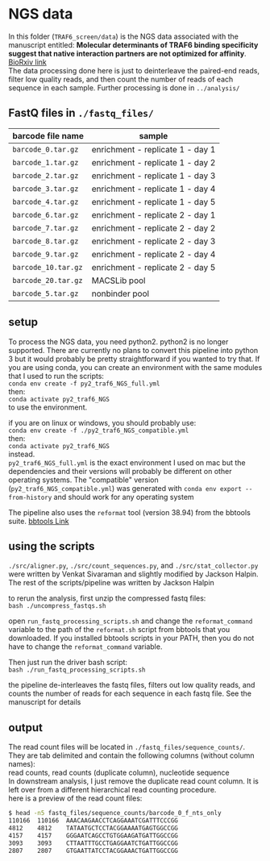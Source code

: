 # NGS data
In this folder (`TRAF6_screen/data`) is the NGS data associated with the manuscript entitled: **Molecular determinants of TRAF6 binding specificity suggest that native interaction partners are not optimized for affinity**. [BioRxiv link](https://www.biorxiv.org/content/10.1101/2022.05.08.491058v3) <br>
The data processing done here is just to deinterleave the paired-end reads, filter low quality reads, and then count the number of reads of each sequence in each sample. Further processing is done in `../analysis/`<br>


## FastQ files in `./fastq_files/`
barcode file name | sample
--- | ---
`barcode_0.tar.gz` | enrichment - replicate 1 - day 1<br>
`barcode_1.tar.gz` | enrichment - replicate 1 - day 2<br>
`barcode_2.tar.gz` | enrichment - replicate 1 - day 3<br>
`barcode_3.tar.gz` | enrichment - replicate 1 - day 4<br>
`barcode_4.tar.gz` | enrichment - replicate 1 - day 5<br>
`barcode_6.tar.gz` | enrichment - replicate 2 - day 1<br>
`barcode_7.tar.gz` | enrichment - replicate 2 - day 2<br>
`barcode_8.tar.gz` | enrichment - replicate 2 - day 3<br>
`barcode_9.tar.gz` | enrichment - replicate 2 - day 4<br>
`barcode_10.tar.gz` | enrichment - replicate 2 - day 5<br>
`barcode_20.tar.gz` | MACSLib pool<br>
`barcode_5.tar.gz` | nonbinder pool<br>


## setup
To process the NGS data, you need python2. 
python2 is no longer supported. There are currently no plans to convert this pipeline 
into python 3 but it would probably be pretty straightforward if you wanted to try that.
If you are using conda, you can create an environment with the same
modules that I used to run the scripts:<br>
`conda env create -f py2_traf6_NGS_full.yml`<br>
then:<br>
`conda activate py2_traf6_NGS`<br>
to use the environment.<br>

if you are on linux or windows, you should probably use:<br>
`conda env create -f ./py2_traf6_NGS_compatible.yml`<br>
then:<br>
`conda activate py2_traf6_NGS`<br>
instead.<br>
`py2_traf6_NGS_full.yml` is the exact environment I used on mac but the dependencies and their versions will probably be different on other operating systems. The "compatible" version (`py2_traf6_NGS_compatible.yml`) was generated with `conda env export --from-history` and should work for any operating system
<br>

The pipeline also uses the `reformat` tool (version 38.94) from the bbtools suite. [bbtools Link](https://jgi.doe.gov/data-and-tools/software-tools/bbtools/) 


## using the scripts
`./src/aligner.py`, `./src/count_sequences.py`, and `./src/stat_collector.py` were written by Venkat Sivaraman and slightly modified by Jackson Halpin. The rest of the scripts/pipeline was written by Jackson Halpin


to rerun the analysis, first unzip the compressed fastq files:<br>
`bash ./uncompress_fastqs.sh`


open `run_fastq_processing_scripts.sh` and change the `reformat_command` variable to the path of the `reformat.sh` script from bbtools that you downloaded. If you installed bbtools scripts in your PATH, then you do not have to change the `reformat_command` variable.


Then just run the driver bash script:<br>
`bash ./run_fastq_processing_scripts.sh`

the pipeline de-interleaves the fastq files, filters out low quality reads, and counts the number of reads for each sequence in each fastq file. See the manuscript for details

## output
The read count files will be located in `./fastq_files/sequence_counts/`. They are tab delimited and contain the following columns (without column names):<br> 
read counts, read counts (duplicate column), nucleotide sequence<br>
In downstream analysis, I just remove the duplicate read count column. It is left over from a different hierarchical read counting procedure. <br>
here is a preview of the read count files:
```bash
$ head -n5 fastq_files/sequence_counts/barcode_0_f_nts_only
110166  110166  AAACAAGAACCTCAGGAAATCGATTTCCCGG
4812    4812    TATAATGCTCCTACGGAAAATGAGTGGCCGG
4157    4157    GGGAATCAGCCTGTGGAAGATGATTGGCCGG
3093    3093    CTTAATTTGCCTGAGGAATCTGATTGGCCGG
2807    2807    GTGAATTATCCTACGGAAACTGATTGGCCGG
```
